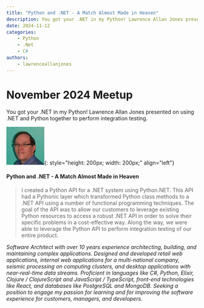 ```yaml
---
title: "Python and .NET - A Match Almost Made in Heaven"
description: You got your .NET in my Python! Lawrence Allan Jones presented on using .NET and Python together to perform integration testing.
date: 2024-11-12
categories:
    - Python
    - .Net
    - C#
authors:
    - lawrenceallanjones
---
```


# November 2024 Meetup

You got your .NET in my Python! Lawrence Allan Jones presented on using .NET and Python together to perform integration testing.

<!-- more -->
![Lawrence Allan Jones Avatar](../../assets/images/LawrenceAllanJones.jpg){: style="height: 200px; width: 200px;" align="left"}

#### Python and .NET - A Match Almost Made in Heaven

> I created a Python API for a .NET system using Python.NET. This API had a Pythonic layer which transformed Python class methods to a .NET API using a number of functional programming techniques. The goal of the API was to allow our customers to leverage existing Python resources to access a robust .NET API in order to solve their specific problems in a cost-effective way. Along the way, we were able to leverage the Python API to perform integration testing of our entire product.

*Software Architect with over 10 years experience architecting, building, and maintaining complex applications. Designed and developed retail web applications, internal web applications for a multi-national company, seismic processing on computing clusters, and desktop applications with near-real-time data streams. Proficient in languages like C#, Python, Elixir, Clojure / ClojureScript and JavaScript / TypeScript, front-end technologies like React, and databases like PostgreSQL and MongoDB. Seeking a position to engage my passion for learning and for improving the software experience for customers, managers, and developers.*
